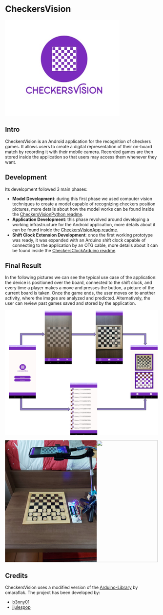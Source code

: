 # CheckersVision

<img src="_readmeImgs_/appLogo.jpeg"/>

## Intro

CheckersVision is an Android application for the recognition of checkers games.
It allows users to create a digital representation of their on-board match by recording it with their mobile camera.
Recorded games are then stored inside the application so that users may access them whenever they want.

## Development

Its development followed 3 main phases:

* **Model Development**: during this first phase we used computer vision techniques to create a model capable of recognizing checkers position pictures, more details about how the model works can be found inside the [CheckersVisionPython readme](https://github.com/b3nny01/CheckersVision/tree/main/CheckersVisionPython/README.md).
* **Application Development**:  this phase revolved around developing a working infrastructure for the Android application,  more details about it can be found inside the [CheckersVisionApp readme](https://github.com/b3nny01/CheckersVision/tree/main/CheckersVisionApp/README.md).
* **Shift Clock Extension Development**: once the first working prototype was ready, it was expanded with an Arduino shift clock capable of connecting to the application by an OTG cable, more details about it can be found inside the [CheckersClockArduino readme](https://github.com/b3nny01/CheckersVision/tree/main/CheckersClockArduino/README.md).

## Final Result

<p>In the following pictures we can see the typical use case of the application: the device is positioned over the board, connected to the shift clock, and every time a player makes a move and presses the button, a picture of the current board is taken. Once the game ends, the user moves on to another activity, where the images are analyzed and predicted.
  Alternatively, the user can review past games saved and stored by the application. </p>
<img src="_readmeImgs_/activities.png" width="500px"><br/>
<p><img src="_readmeImgs_/external_view.jpeg" width="300px" height="400px"><img src="_readmeImgs_/checkersVisionGif5.gif" width="200px" height="400px"></p>

## Credits

CheckersVision uses a modified version of the [Arduino-Library](https://github.com/omaraflak/Arduino-Library) by omaraflak.
The project has been developed by:

* [b3nny01](https://github.com/b3nny01/)
* [jjulespop](https://github.com/jjulespop/)
